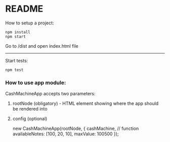 # README

How to setup a project:

    npm install
    npm start
Go to /dist and open index.html file

----------------------

Start tests:

    npm test

### How to use app module:

CashMachineApp accepts two parameters:
1. rootNode (obligatory) - HTML element showing where the app should be rendered into
2. config (optional)

    new CashMachineApp(rootNode, {
        cashMachine, // function
        availableNotes: [100, 20, 10],
        maxValue: 100500
    });
